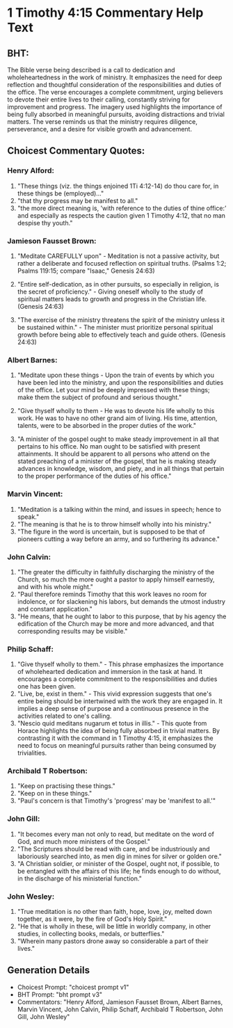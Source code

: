 # 1 Timothy 4:15 Commentary Help Text

## BHT:
The Bible verse being described is a call to dedication and wholeheartedness in the work of ministry. It emphasizes the need for deep reflection and thoughtful consideration of the responsibilities and duties of the office. The verse encourages a complete commitment, urging believers to devote their entire lives to their calling, constantly striving for improvement and progress. The imagery used highlights the importance of being fully absorbed in meaningful pursuits, avoiding distractions and trivial matters. The verse reminds us that the ministry requires diligence, perseverance, and a desire for visible growth and advancement.

## Choicest Commentary Quotes:
### Henry Alford:
1. "These things (viz. the things enjoined 1Ti 4:12-14) do thou care for, in these things be (employed)..." 
2. "that thy progress may be manifest to all." 
3. "the more direct meaning is, 'with reference to the duties of thine office:’ and especially as respects the caution given 1 Timothy 4:12, that no man despise thy youth."

### Jamieson Fausset Brown:
1. "Meditate CAREFULLY upon" - Meditation is not a passive activity, but rather a deliberate and focused reflection on spiritual truths. (Psalms 1:2; Psalms 119:15; compare "Isaac," Genesis 24:63)

2. "Entire self-dedication, as in other pursuits, so especially in religion, is the secret of proficiency." - Giving oneself wholly to the study of spiritual matters leads to growth and progress in the Christian life. (Genesis 24:63)

3. "The exercise of the ministry threatens the spirit of the ministry unless it be sustained within." - The minister must prioritize personal spiritual growth before being able to effectively teach and guide others. (Genesis 24:63)

### Albert Barnes:
1. "Meditate upon these things - Upon the train of events by which you have been led into the ministry, and upon the responsibilities and duties of the office. Let your mind be deeply impressed with these things; make them the subject of profound and serious thought."

2. "Give thyself wholly to them - He was to devote his life wholly to this work. He was to have no other grand aim of living. His time, attention, talents, were to be absorbed in the proper duties of the work."

3. "A minister of the gospel ought to make steady improvement in all that pertains to his office. No man ought to be satisfied with present attainments. It should be apparent to all persons who attend on the stated preaching of a minister of the gospel, that he is making steady advances in knowledge, wisdom, and piety, and in all things that pertain to the proper performance of the duties of his office."

### Marvin Vincent:
1. "Meditation is a talking within the mind, and issues in speech; hence to speak." 
2. "The meaning is that he is to throw himself wholly into his ministry."
3. "The figure in the word is uncertain, but is supposed to be that of pioneers cutting a way before an army, and so furthering its advance."

### John Calvin:
1. "The greater the difficulty in faithfully discharging the ministry of the Church, so much the more ought a pastor to apply himself earnestly, and with his whole might."
2. "Paul therefore reminds Timothy that this work leaves no room for indolence, or for slackening his labors, but demands the utmost industry and constant application."
3. "He means, that he ought to labor to this purpose, that by his agency the edification of the Church may be more and more advanced, and that corresponding results may be visible."

### Philip Schaff:
1. "Give thyself wholly to them." - This phrase emphasizes the importance of wholehearted dedication and immersion in the task at hand. It encourages a complete commitment to the responsibilities and duties one has been given.
2. "Live, be, exist in them." - This vivid expression suggests that one's entire being should be intertwined with the work they are engaged in. It implies a deep sense of purpose and a continuous presence in the activities related to one's calling.
3. "Nescio quid meditans nugarum et totus in illis." - This quote from Horace highlights the idea of being fully absorbed in trivial matters. By contrasting it with the command in 1 Timothy 4:15, it emphasizes the need to focus on meaningful pursuits rather than being consumed by trivialities.

### Archibald T Robertson:
1. "Keep on practising these things." 
2. "Keep on in these things." 
3. "Paul's concern is that Timothy's 'progress' may be 'manifest to all.'"

### John Gill:
1. "It becomes every man not only to read, but meditate on the word of God, and much more ministers of the Gospel."
2. "The Scriptures should be read with care, and be industriously and laboriously searched into, as men dig in mines for silver or golden ore."
3. "A Christian soldier, or minister of the Gospel, ought not, if possible, to be entangled with the affairs of this life; he finds enough to do without, in the discharge of his ministerial function."

### John Wesley:
1. "True meditation is no other than faith, hope, love, joy, melted down together, as it were, by the fire of God's Holy Spirit."
2. "He that is wholly in these, will be little in worldly company, in other studies, in collecting books, medals, or butterflies."
3. "Wherein many pastors drone away so considerable a part of their lives."


## Generation Details
- Choicest Prompt: "choicest prompt v1"
- BHT Prompt: "bht prompt v3"
- Commentators: "Henry Alford, Jamieson Fausset Brown, Albert Barnes, Marvin Vincent, John Calvin, Philip Schaff, Archibald T Robertson, John Gill, John Wesley"
